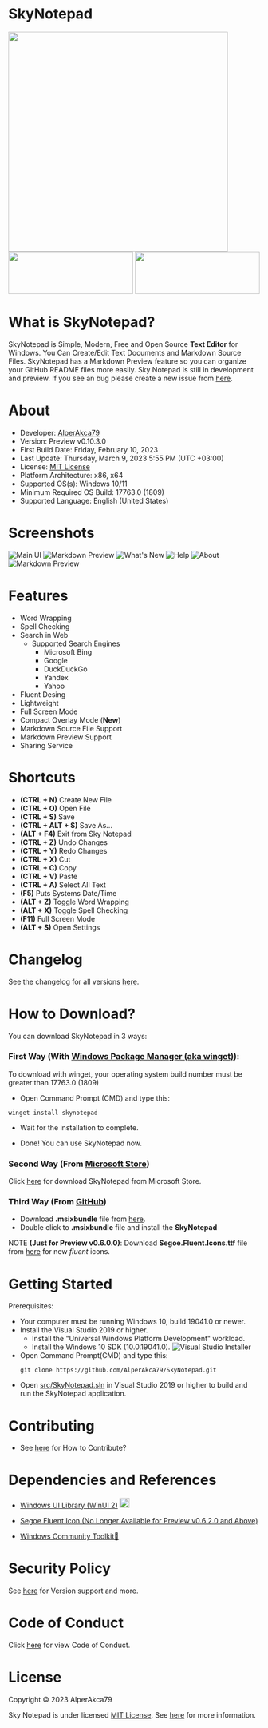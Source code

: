 # SkyNotepad
<a href="https://github.com/AlperAkca79/SkyNotepad/">
    <img height="440" width="*" src="res/repo-preview-image-sky-notepad.png">
</a>
<a href="https://github.com/AlperAkca79/SkyNotepad/releases/tag/0.10.3.0">
    <img src="res/badge-github.png" height="85" width="250">
</a>
<a href="https://apps.microsoft.com/store/detail/skynotepad/9PN4B4WGKV6H">
    <img src="res/badge-microsoft-store.png" height="85" width="250" style="float: right;">
</a>

# What is SkyNotepad?
SkyNotepad is Simple, Modern, Free and Open Source **Text Editor** for Windows. You Can Create/Edit Text Documents and Markdown Source Files. SkyNotepad has a Markdown Preview feature so you can organize your GitHub README files more easily. Sky Notepad is still in development and preview. If you see an bug please create a new issue from [here](https://github.com/AlperAkca79/SkyNotepad/issues/new/choose).

# About
- Developer: [AlperAkca79](https://github.com/AlperAkca79)
- Version: Preview v0.10.3.0
- First Build Date: Friday, February 10, 2023
- Last Update: Thursday, March 9, 2023 5:55 PM (UTC +03:00)
- License: [MIT License](https://github.com/AlperAkca79/SkyNotepad#License)
- Platform Architecture: x86, x64
- Supported OS(s): Windows 10/11
- Minimum Required OS Build: 17763.0 (1809)
- Supported Language: English (United States)

# Screenshots
![Main UI](res/Main-UI.png)
![Markdown Preview](res/Markdown-Preview-0.png)
![What's New](res/Whats-New-Menu.png)
![Help](res/Help-Menu.png)
![About](res/About-Menu.png)
![Markdown Preview](res/Markdown-Preview-1.png)

# Features
- Word Wrapping
- Spell Checking
- Search in Web
    - Supported Search Engines
        - Microsoft Bing
        - Google
        - DuckDuckGo
        - Yandex
        - Yahoo
- Fluent Desing
- Lightweight
- Full Screen Mode
- Compact Overlay Mode (**New**)
- Markdown Source File Support
- Markdown Preview Support
- Sharing Service

# Shortcuts
- **(CTRL + N)** Create New File
- **(CTRL + O)** Open File
- **(CTRL + S)** Save
- **(CTRL + ALT + S)** Save As...
- **(ALT + F4)** Exit from Sky Notepad
- **(CTRL + Z)** Undo Changes
- **(CTRL + Y)** Redo Changes
- **(CTRL + X)** Cut
- **(CTRL + C)** Copy
- **(CTRL + V)** Paste
- **(CTRL + A)** Select All Text
- **(F5)** Puts Systems Date/Time
- **(ALT + Z)** Toggle Word Wrapping
- **(ALT + X)** Toggle Spell Checking
- **(F11)** Full Screen Mode
- **(ALT + S)** Open Settings

# Changelog

See the changelog for all versions [here](docs/changelog.md).

# How to Download?
You can download SkyNotepad in 3 ways:

### First Way (With [Windows Package Manager (aka winget)](https://github.com/microsoft/winget-cli)):

To download with winget, your operating system build number must be greater than 17763.0 (1809)

- Open Command Prompt (CMD) and type this:
```shell
winget install skynotepad
```

- Wait for the installation to complete.

- Done! You can use SkyNotepad now.

### Second Way (From [Microsoft Store](https://apps.microsoft.com))
Click [here](https://apps.microsoft.com/store/detail/skynotepad/9PN4B4WGKV6H) for download SkyNotepad from Microsoft Store.

### Third Way (From [GitHub](https://github.com))
- Download **.msixbundle** file from [here](https://github.com/AlperAkca79/SkyNotepad/releases/tag/0.10.3.0).
- Double click to **.msixbundle** file and install the **SkyNotepad**

NOTE **(Just for Preview v0.6.0.0)**: Download **Segoe.Fluent.Icons.ttf** file from [here](https://github.com/AlperAkca79/SkyNotepad/releases/download/0.6.0.0/Segoe.Fluent.Icons.ttf) for new _fluent_ icons. 

# Getting Started
Prerequisites:
- Your computer must be running Windows 10, build 19041.0 or newer.
- Install the Visual Studio 2019 or higher.
    - Install the "Universal Windows Platform Development" workload.
    - Install the Windows 10 SDK (10.0.19041.0).
    ![](res/getting-started-sky-notepad.png "Visual Studio Installer")
- Open Command Prompt(CMD) and type this:
    ```shell
    git clone https://github.com/AlperAkca79/SkyNotepad.git
    ```
- Open [src/SkyNotepad.sln](https://github.com/AlperAkca79/SkyNotepad/blob/master/src/SkyNotepad.sln) in Visual Studio 2019 or higher to build and run the SkyNotepad application.

# Contributing
- See [here](https://github.com/AlperAkca79/SkyNotepad/blob/master/CONTRIBUTING.md) for How to Contribute?

# Dependencies and References
- [Windows UI Library (WinUI 2)](https://github.com/Microsoft/microsoft-ui-xaml) <img src="res/microsoft-xaml-ui.png" height="20" width="20">

- [Segoe Fluent Icon (No Longer Available for Preview v0.6.2.0 and Above)](https://github.com/microsoft/fluentui-system-icons)
- [Windows Community Toolkit🧰](https://github.com/CommunityToolkit/WindowsCommunityToolkit)

# Security Policy
See [here](https://github.com/AlperAkca79/SkyNotepad/blob/master/SECURITY.md) for Version support and more.

# Code of Conduct
Click [here](CODE_OF_CONDUCT.md) for view Code of Conduct.

# License
Copyright © 2023 AlperAkca79

Sky Notepad is under licensed [MIT License](https://mit-license.org). See [here](LICENSE.md) for more information.
